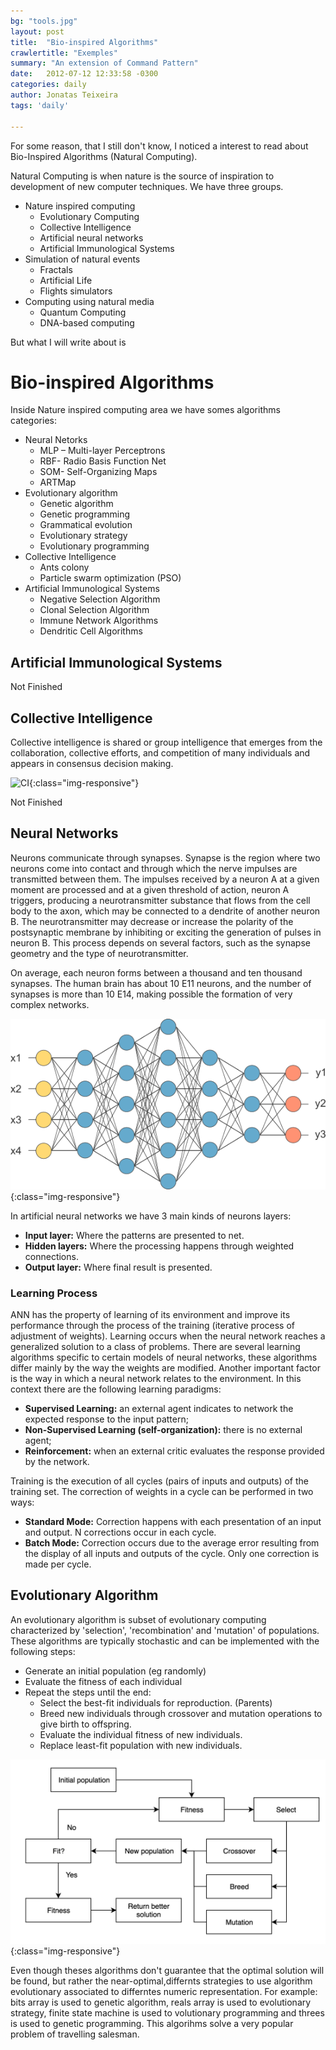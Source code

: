 ```yaml
---
bg: "tools.jpg"
layout: post
title:  "Bio-inspired Algorithms"
crawlertitle: "Exemples"
summary: "An extension of Command Pattern"
date:   2012-07-12 12:33:58 -0300
categories: daily
author: Jonatas Teixeira
tags: 'daily'

---
```


For some reason, that I still don't know, I noticed a interest to read about Bio-Inspired Algorithms (Natural Computing).

Natural Computing is when nature is the source of inspiration to development of new computer techniques.
We have three groups.

* Nature inspired computing
    - Evolutionary Computing
    - Collective Intelligence
    - Artificial neural networks
    - Artificial Immunological Systems
* Simulation of natural events
    - Fractals
    - Artificial Life
    - Flights simulators
* Computing using natural media
    - Quantum Computing
    - DNA-based computing

But what I will write about is 


# Bio-inspired Algorithms

Inside Nature inspired computing area we have somes algorithms categories: 

* Neural Netorks
    - MLP – Multi-layer Perceptrons
    - RBF- Radio Basis Function Net
    - SOM- Self-Organizing Maps
    - ARTMap
* Evolutionary algorithm
    - Genetic algorithm
    - Genetic programming
    - Grammatical evolution
    - Evolutionary strategy
    - Evolutionary programming
* Collective Intelligence
    - Ants colony
    - Particle swarm optimization (PSO)
* Artificial Immunological Systems
    - Negative Selection Algorithm
    - Clonal Selection Algorithm
    - Immune Network Algorithms
    - Dendritic Cell Algorithms

## Artificial Immunological Systems

Not Finished

## Collective Intelligence
Collective intelligence is shared or group intelligence that emerges from the collaboration, collective efforts, and competition of many individuals and appears in consensus decision making.

![CI](/assets/images/colletive_intelligence.gif){:class="img-responsive"}

Not Finished



## Neural Networks
Neurons communicate through synapses. Synapse is the region where two neurons come into contact and through which the nerve impulses are transmitted between them. The impulses received by a neuron A at a given moment are processed and at a given threshold of action, neuron A triggers, producing a neurotransmitter substance that flows from the cell body to the axon, which may be connected to a dendrite of another neuron B. The neurotransmitter may decrease or increase the polarity of the postsynaptic membrane by inhibiting or exciting the generation of pulses in neuron B. This process depends on several factors, such as the synapse geometry and the type of neurotransmitter.

On average, each neuron forms between a thousand and ten thousand synapses. The human brain has about 10 E11 neurons, and the number of synapses is more than 10 E14, making possible the formation of very complex networks.

![ANN](/assets/images/neural_net.png){:class="img-responsive"}

In artificial neural networks we have 3 main kinds of neurons layers:

* **Input layer:**
    Where the patterns are presented to net.
* **Hidden layers:**
    Where the processing happens through weighted connections.
* **Output layer:** 
    Where final result is presented.

### Learning Process

ANN has the property of learning of its environment and improve its performance through the process of the training (iterative process of adjustment of weights).
Learning occurs when the neural network reaches a generalized solution to a class of problems. There are several learning algorithms specific to certain models of neural networks, these algorithms differ mainly by the way the weights are modified.
Another important factor is the way in which a neural network relates to the environment.
In this context there are the following learning paradigms:
* **Supervised Learning:** an external agent indicates to network the expected response to the input pattern;
* **Non-Supervised Learning (self-organization):** there is no external agent;
* **Reinforcement:** when an external critic evaluates the response provided by the network.

Training is the execution of all cycles (pairs of inputs and outputs) of the training set. The correction of weights in a cycle can be performed in two ways:
* **Standard Mode:** Correction happens with each presentation of an input and output. N corrections occur in each cycle.
* **Batch Mode:** Correction occurs due to the average error resulting from the display of all inputs and outputs of the cycle. Only one correction is made per cycle.




## Evolutionary Algorithm
An evolutionary algorithm is subset of evolutionary computing characterized by 'selection', 'recombination' and 'mutation' of populations. These algorithms are typically stochastic and can be implemented with the following steps:

* Generate an initial population (eg randomly)
* Evaluate the fitness of each individual
* Repeat the steps until the end:
    - Select the best-fit individuals for reproduction. (Parents)
    - Breed new individuals through crossover and mutation operations to give birth to offspring.
    - Evaluate the individual fitness of new individuals.
    - Replace least-fit population with new individuals.

![AE](/assets/images/algorithm_evolutionary.png){:class="img-responsive"}

Even though theses algorithms don't guarantee that the optimal solution will be found, but rather the near-optimal,differnts strategies to use algorithm evolutionary associated to differntes numeric representation. For example:
bits array is used to genetic algorithm, reals array is used to evolutionary strategy, finite state machine is used to volutionary programming and threes is used to genetic programming. This algorihms solve a very popular problem of travelling salesman.
